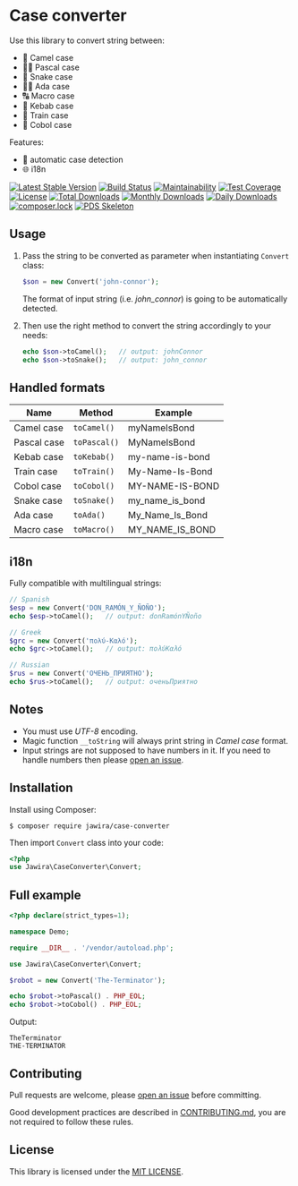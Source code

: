 Case converter 
==============

Use this library to convert string between:

* 🐪 Camel case
* 👨‍🏫 Pascal case
* 🐍 Snake case
* 👩‍🏫 Ada case
* 🔠 Macro case
* 🥙 Kebab case
* 🚆 Train case
* 🏦 Cobol case

Features:

* 🔁 automatic case detection
* 🌐 i18n

[![Latest Stable Version](https://poser.pugx.org/jawira/case-converter/v/stable)](https://packagist.org/packages/jawira/case-converter)
[![Build Status](https://www.travis-ci.org/jawira/case-converter.svg?branch=master)](https://www.travis-ci.org/jawira/case-converter)
[![Maintainability](https://api.codeclimate.com/v1/badges/35677f6ce7dac27a5d0c/maintainability)](https://codeclimate.com/github/jawira/case-converter/maintainability)
[![Test Coverage](https://api.codeclimate.com/v1/badges/35677f6ce7dac27a5d0c/test_coverage)](https://codeclimate.com/github/jawira/case-converter/test_coverage)
[![License](https://poser.pugx.org/jawira/case-converter/license)](https://packagist.org/packages/jawira/case-converter)
[![Total Downloads](https://poser.pugx.org/jawira/case-converter/downloads)](https://packagist.org/packages/jawira/case-converter)
[![Monthly Downloads](https://poser.pugx.org/jawira/case-converter/d/monthly)](https://packagist.org/packages/jawira/case-converter)
[![Daily Downloads](https://poser.pugx.org/jawira/case-converter/d/daily)](https://packagist.org/packages/jawira/case-converter)
[![composer.lock](https://poser.pugx.org/jawira/case-converter/composerlock)](https://packagist.org/packages/jawira/case-converter)
[![PDS Skeleton](https://img.shields.io/badge/pds-skeleton-blue.svg)](https://github.com/php-pds/skeleton)

Usage
-----

1. Pass the string to be converted as parameter when instantiating `Convert` class:

    ```php
    $son = new Convert('john-connor');
    ```
    
    The format of input string (i.e. _john_connor_) is going to be automatically 
    detected. 

2. Then use the right method to convert the string accordingly to your needs:

    ```php
    echo $son->toCamel();   // output: johnConnor
    echo $son->toSnake();   // output: john_connor 
    ```

Handled formats
---------------

| Name          | Method        | Example           | 
| ------------- | ------------- | ----------------- |
| Camel case    | `toCamel()`   | myNameIsBond      |
| Pascal case   | `toPascal()`  | MyNameIsBond      |
| Kebab case    | `toKebab()`   | my-name-is-bond   |
| Train case    | `toTrain()`   | My-Name-Is-Bond   |
| Cobol case    | `toCobol()`   | MY-NAME-IS-BOND   |
| Snake case    | `toSnake()`   | my_name_is_bond   |
| Ada case      | `toAda()`     | My_Name_Is_Bond   |
| Macro case    | `toMacro()`   | MY_NAME_IS_BOND   |

i18n
----

Fully compatible with multilingual strings:

```php
// Spanish
$esp = new Convert('DON_RAMÓN_Y_ÑOÑO'); 
echo $esp->toCamel();   // output: donRamónYÑoño

// Greek
$grc = new Convert('πολύ-Καλό');          
echo $grc->toCamel();   // output: πολύΚαλό

// Russian
$rus = new Convert('ОЧЕНЬ_ПРИЯТНО');    
echo $rus->toCamel();   // output: оченьПриятно
```

Notes
-----

* You must use _UTF-8_ encoding.
* Magic function `__toString` will always print string in _Camel case_ format.
* Input strings are not supposed to have numbers in it. If you need to handle
numbers then please [open an issue].

Installation
------------

Install using Composer:

```
$ composer require jawira/case-converter
```

Then import `Convert` class into your code:

```php
<?php
use Jawira\CaseConverter\Convert;
```

Full example
------------

```php
<?php declare(strict_types=1);

namespace Demo;

require __DIR__ . '/vendor/autoload.php';

use Jawira\CaseConverter\Convert;

$robot = new Convert('The-Terminator');

echo $robot->toPascal() . PHP_EOL;
echo $robot->toCobol() . PHP_EOL;
```

Output:

```
TheTerminator
THE-TERMINATOR
```

Contributing
------------

Pull requests are welcome, please [open an issue] before committing.

Good development practices are described in [CONTRIBUTING.md], you are not 
required to follow these rules.

License
-------

This library is licensed under the [MIT LICENSE].

[MIT LICENSE]: ./LICENSE.md
[open an issue]: https://github.com/jawira/case-converter/issues/new
[CONTRIBUTING.md]: ./CONTRIBUTING.md
